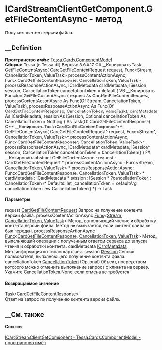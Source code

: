 # ICardStreamClientGetComponent.GetFileContentAsync - метод
Получает контент версии файла.
##  __Definition
 **Пространство имён:**
[Tessa.Cards.ComponentModel](N_Tessa_Cards_ComponentModel.htm)  
 **Сборка:** Tessa (в Tessa.dll) Версия: 3.6.0.17
C# __Копировать
     Task<CardGetFileContentResponse> GetFileContentAsync(
    	CardGetFileContentRequest request,
    	Func<Stream, CancellationToken, ValueTask> processContentActionAsync,
    	Func<CardGetFileContentResponse, CancellationToken, ValueTask> processResponseActionAsync,
    	ICardMetadata cardMetadata,
    	ISession session,
    	CancellationToken cancellationToken = default
    )
VB __Копировать
     Function GetFileContentAsync ( 
    	request As CardGetFileContentRequest,
    	processContentActionAsync As Func(Of Stream, CancellationToken, ValueTask),
    	processResponseActionAsync As Func(Of CardGetFileContentResponse, CancellationToken, ValueTask),
    	cardMetadata As ICardMetadata,
    	session As ISession,
    	Optional cancellationToken As CancellationToken = Nothing
    ) As Task(Of CardGetFileContentResponse)
C++ __Копировать
    Task<CardGetFileContentResponse^>^ GetFileContentAsync(
    	CardGetFileContentRequest^ request, 
    	Func<Stream^, CancellationToken, ValueTask>^ processContentActionAsync, 
    	Func<CardGetFileContentResponse^, CancellationToken, ValueTask>^ processResponseActionAsync, 
    	ICardMetadata^ cardMetadata, 
    	ISession^ session, 
    	CancellationToken cancellationToken = CancellationToken()
    )
F# __Копировать
     abstract GetFileContentAsync : 
            request : CardGetFileContentRequest * 
            processContentActionAsync : Func<Stream, CancellationToken, ValueTask> * 
            processResponseActionAsync : Func<CardGetFileContentResponse, CancellationToken, ValueTask> * 
            cardMetadata : ICardMetadata * 
            session : ISession * 
            ?cancellationToken : CancellationToken 
    (* Defaults:
            let _cancellationToken = defaultArg cancellationToken new CancellationToken()
    *)
    -> Task<CardGetFileContentResponse> 
#### Параметры
request
[CardGetFileContentRequest](T_Tessa_Cards_CardGetFileContentRequest.htm)
    Запрос на получение контента версии файла.
processContentActionAsync
[Func](https://learn.microsoft.com/dotnet/api/system.func-3)<[Stream](https://learn.microsoft.com/dotnet/api/system.io.stream),
[CancellationToken](https://learn.microsoft.com/dotnet/api/system.threading.cancellationtoken),
[ValueTask](https://learn.microsoft.com/dotnet/api/system.threading.tasks.valuetask)>
     Метод, выполняющий чтение и обработку контента версии файла. Метод не вызывается, если контент файла не был передан. 
processResponseActionAsync
[Func](https://learn.microsoft.com/dotnet/api/system.func-3)<[CardGetFileContentResponse](T_Tessa_Cards_CardGetFileContentResponse.htm),
[CancellationToken](https://learn.microsoft.com/dotnet/api/system.threading.cancellationtoken),
[ValueTask](https://learn.microsoft.com/dotnet/api/system.threading.tasks.valuetask)>
     Метод, выполняющий операции с полученным ответом сервиса до запуска чтения и обработки контента. 
cardMetadata [ICardMetadata](T_Tessa_Cards_ICardMetadata.htm)
    Метаинформация по типам карточек.
session [ISession](T_Tessa_Platform_Runtime_ISession.htm)
    Сессия пользователя, выполняющего получение контента файла.
cancellationToken
[CancellationToken](https://learn.microsoft.com/dotnet/api/system.threading.cancellationtoken)
(Optional)
     Объект, посредством которого можно отменить выполнение запроса с клиента на сервер. Укажите CancellationToken.None, если отмена не требуется. 
#### Возвращаемое значение
[Task](https://learn.microsoft.com/dotnet/api/system.threading.tasks.task-1)<[CardGetFileContentResponse](T_Tessa_Cards_CardGetFileContentResponse.htm)>  
Ответ на запрос по получению контента версии файла.
##  __См. также
#### Ссылки
[ICardStreamClientGetComponent -
](T_Tessa_Cards_ComponentModel_ICardStreamClientGetComponent.htm)
[Tessa.Cards.ComponentModel - пространство
имён](N_Tessa_Cards_ComponentModel.htm)

